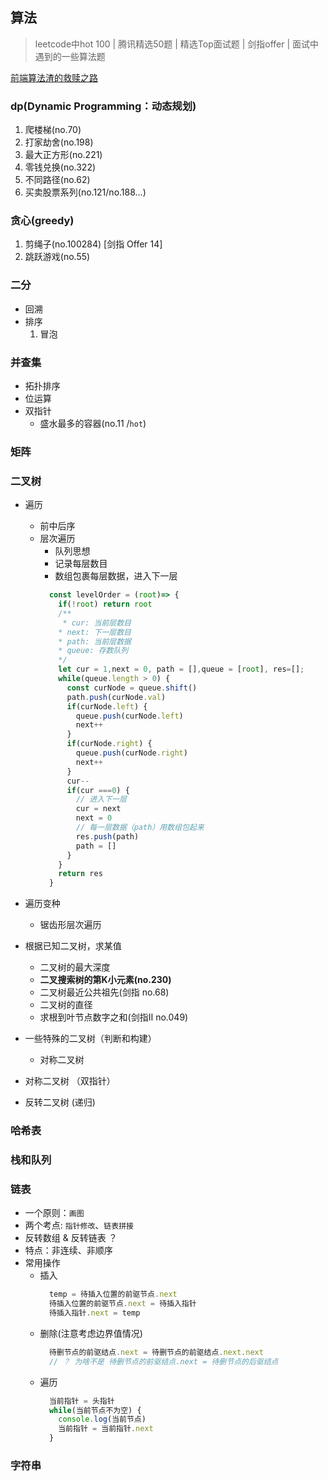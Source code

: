 ## 算法
> leetcode中hot 100 | 腾讯精选50题 | 精选Top面试题 | 剑指offer | 面试中遇到的一些算法题

[前端算法渣的救赎之路](https://juejin.cn/post/6844904175562653710)


### dp(Dynamic Programming：动态规划)
  1. 爬楼梯(no.70)
  2. 打家劫舍(no.198)
  3. 最大正方形(no.221)
  4. 零钱兑换(no.322)
  5. 不同路径(no.62)
  6. 买卖股票系列(no.121/no.188...)



### 贪心(greedy)

1. 剪绳子(no.100284) [剑指 Offer 14]
2. 跳跃游戏(no.55)



### 二分
  - 回溯
  - 排序
    1. 冒泡



### 并查集
  - 拓扑排序
  - 位运算
  - 双指针
    + 盛水最多的容器(no.11 /`hot`)



### 矩阵

### 二叉树  
  - 遍历 
    + 前中后序 
    + 层次遍历
      + 队列思想
      + 记录每层数目
      + 数组包裹每层数据，进入下一层
      ```js
        const levelOrder = (root)=> {
          if(!root) return root
          /**
           * cur: 当前层数目
          * next: 下一层数目
          * path: 当前层数据
          * queue: 存数队列
          */
          let cur = 1,next = 0, path = [],queue = [root], res=[];
          while(queue.length > 0) {
            const curNode = queue.shift()
            path.push(curNode.val)
            if(curNode.left) {
              queue.push(curNode.left)
              next++
            }
            if(curNode.right) {
              queue.push(curNode.right)
              next++
            }
            cur--
            if(cur ===0) {
              // 进入下一层
              cur = next
              next = 0
              // 每一层数据（path）用数组包起来
              res.push(path)
              path = []
            }
          }
          return res
        }
      ```
  
  - 遍历变种
    + 锯齿形层次遍历

  - 根据已知二叉树，求某值
    + 二叉树的最大深度
    + **二叉搜索树的第K小元素(no.230)**
    + 二叉树最近公共祖先(剑指 no.68)
    + 二叉树的直径
    + 求根到叶节点数字之和(剑指Ⅱ no.049)

  - 一些特殊的二叉树（判断和构建）
    + 对称二叉树

  - 对称二叉树 （双指针）
  - 反转二叉树 (递归)


### 哈希表
### 栈和队列
### 链表  
  - 一个原则：`画图`
  - 两个考点: `指针修改`、`链表拼接`
  - 反转数组 & 反转链表 ？
  - 特点：非连续、非顺序
  - 常用操作
    + 插入
      ```js
        temp = 待插入位置的前驱节点.next
        待插入位置的前驱节点.next = 待插入指针
        待插入指针.next = temp
      ```
    + 删除(注意考虑边界值情况)
      ```js
        待删节点的前驱结点.next = 待删节点的前驱结点.next.next
        // ？ 为啥不是 待删节点的前驱结点.next = 待删节点的后驱结点
      ```
    + 遍历
      ```js
        当前指针 = 头指针
        while(当前节点不为空) {
          console.log(当前节点)
          当前指针 = 当前指针.next
        }
      ```




### 字符串
